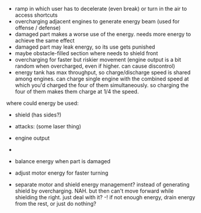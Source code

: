 - ramp in which user has to decelerate (even break) or turn in the air to access shortcuts
- overcharging adjacent engines to generate energy beam (used for offense / defense)
- damaged part makes a worse use of the energy. needs more energy to achieve the same effect
- damaged part may leak energy, so its use gets punished
- maybe obstacle-filled section where needs to shield front
- overcharging for faster but riskier movement (engine output is a bit random when overcharged, even if higher. can cause discontrol)
- energy tank has max throughput, so charge/discharge speed is shared among engines. can charge single engine with the combined speed at which you'd charged the four of them simultaneously. so charging the four of them makes them charge at 1/4 the speed.

where could energy be used:
- shield (has sides?)
- attacks: (some laser thing)
- engine output
- 

- balance energy when part is damaged
- adjust motor energy for faster turning
- separate motor and shield energy management? instead of generating shield by overcharging. NAH. but then can't move forward while shielding the right. just deal with it?
-! if not enough energy, drain energy from the rest, or just do nothing?
